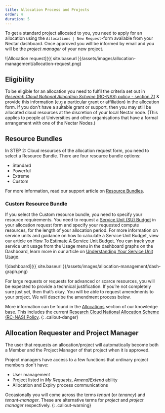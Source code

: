 ```yaml
---
title: Allocation Process and Projects
order: 4
duration: 5
---
```


To get a standard project allocated to you, you need to apply for an allocation using the `Allocations | New Request`-form available from your Nectar dashboard. Once approved you will be informed by email and you will be the *project manager* of your new project.

![Allocation request]({{ site.baseurl }}/assets/images/allocation-management/allocation-request.png)

## Eligibility

To be eligible for an allocation you need to fulfil the criteria set out in [*Research Cloud National Allocation Scheme* (RC-NAS) policy - section 7.1](https://support.ehelp.edu.au/support/solutions/articles/6000191233) & provide this information (e.g a particular grant or affiliation) in the allocation form. If you don't have a suitable grant or support, then you may still be allocated cloud resources at the discretion of your local Nectar node.  (This applies to people at Universities and other organisations that have a formal arrangement with one of the Nectar Nodes.)

## Resource Bundles

In STEP 2: Cloud resources of the allocation request form, you need to select a Resource Bundle. There are four resource bundle options: 
* Standard
* Powerful
* Extreme
* Custom

For more information, read our support article on [Resource Bundles](https://support.ehelp.edu.au/support/solutions/articles/6000271205).

### Custom Resource Bundle

If you select the Custom resource bundle, you need to specify your resource requirements. You need to request a [Service Unit (SU) Budget](https://support.ehelp.edu.au/support/solutions/articles/6000257023) in your allocation request form and specify your requested compute resources, for the length of your allocation period. For more information on service units and guidance on how to calculate a Service Unit Budget, view our article on [How To Estimate A Service Unit Budget](https://support.ehelp.edu.au/support/solutions/articles/6000257485). You can track your service unit usage from the Usage menu in the dashboard graphs on the Dashboard, learn more in our article on [Understanding Your Service Unit Usage](https://support.ehelp.edu.au/support/solutions/articles/6000257054).

![dashboard]({{ site.baseurl }}/assets/images/allocation-management/dash-graph.png)

For large requests or requests for advanced or scarce resources, you will be expected to provide a technical justification. If you’re not completely sure just yet, then that’s okay. You will be able to request amendments to your project. We will describe the amendment process below.

More information can be found in the [Allocations](https://support.ehelp.edu.au/support/solutions/folders/6000230417) section of our knowledge base.  This includes the current [Research Cloud National Allocation Scheme (RC-NAS) Policy](https://support.ehelp.edu.au/support/solutions/articles/6000191233).
{: .callout-danger}

## Allocation Requester and Project Manager

The user that requests an allocation/project will automatically become both a Member and the Project Manager of that project when it is approved.

Project managers have access to a few functions that ordinary project members don't have:

- User management
- Project listed in *My Requests*, *Amend/Extend* ability
- Allocation and Expiry process communications

Occasionally you will come across the terms *tenant* (or *tenancy*) and *tenant-manager*. These are alternative terms for *project* and *project manager* respectively.
{: .callout-warning}
